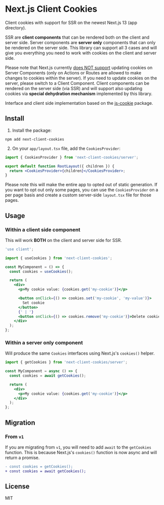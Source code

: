 # Next.js Client Cookies

Client cookies with support for SSR on the newest Next.js 13 (app directory).

SSR are **client components** that can be rendered both on the client and server side. Server components are **server only** components that can only be rendered on the server side. This library can support all 3 cases and will give you everything you need to work with cookies on the client and server side.

Please note that Next.js currently [does NOT support](https://nextjs.org/docs/app/api-reference/functions/cookies) updating cookies on Server Components (only on Actions or Routes are allowed to make changes to cookies within the server). If you need to update cookies on the server, please switch to a Client Component. Client components can be rendered on the server side (via SSR) and will support also updating cookies via **special dehydration mechanism** implemented by this library.

Interface and client side implementation based on the [js-cookie](https://www.npmjs.com/package/js-cookie) package.

## Install

1. Install the package:

```
npm add next-client-cookies
```

2. On your `app/layout.tsx` file, add the `CookiesProvider`:

```jsx
import { CookiesProvider } from 'next-client-cookies/server';

export default function RootLayout({ children }) {
  return <CookiesProvider>{children}</CookiesProvider>;
}
```

Please note this will make the entire app to opted out of static generation. If you want to opt out only some pages, you can use the `CookiesProvider` on a per page basis and create a custom server-side `layout.tsx` file for those pages.

## Usage

### Within a client side component

This will work **BOTH** on the client and server side for SSR.

```jsx
'use client';

import { useCookies } from 'next-client-cookies';

const MyComponent = () => {
  const cookies = useCookies();

  return (
    <div>
      <p>My cookie value: {cookies.get('my-cookie')}</p>

      <button onClick={() => cookies.set('my-cookie', 'my-value')}>
        Set cookie
      </button>
      {' | '}
      <button onClick={() => cookies.remove('my-cookie')}>Delete cookie</button>
    </div>
  );
};
```

### Within a server only component

Will produce the same `Cookies` interfaces using Next.js's `cookies()` helper.

```jsx
import { getCookies } from 'next-client-cookies/server';

const MyComponent = async () => {
  const cookies = await getCookies();

  return (
    <div>
      <p>My cookie value: {cookies.get('my-cookie')}</p>
    </div>
  );
};
```

## Migration

### From `v1`

If you are migrating from `v1`, you will need to add `await` to the `getCookies` function. This is because Next.js's `cookies()` function is now async and will return a promise.

```diff
- const cookies = getCookies();
+ const cookies = await getCookies();
```

## License

MIT
